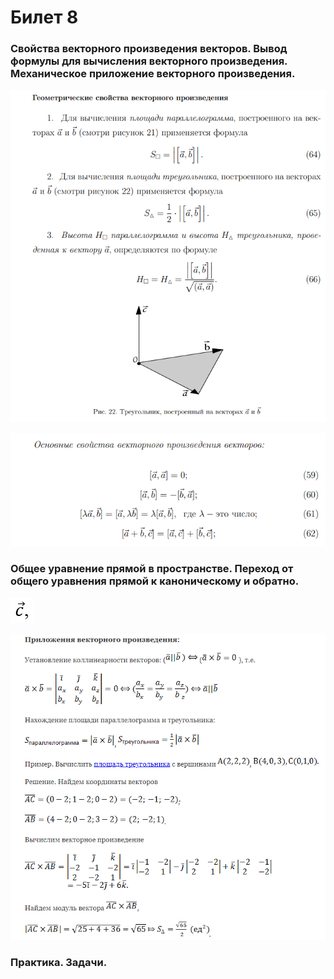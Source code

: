 # Билет 8

### **Свойства векторного произведения векторов. Вывод формулы для вычисления векторного произведения. Механическое приложение векторного произведения.**

![](<../.gitbook/assets/image (24).png>)

![](<../.gitbook/assets/image (51).png>)

### Общее уравнение прямой в пространстве. Переход от общего уравнения прямой к каноническому и обратно.

![](<../.gitbook/assets/image (81).png>)

![](<../.gitbook/assets/image (46).png>)

### Практика. Задачи.


